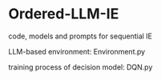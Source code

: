 # Ordered-LLM-IE
code, models and prompts for sequential IE

LLM-based environment: Environment.py

training process of decision model: DQN.py
